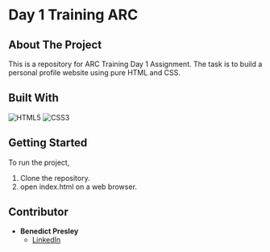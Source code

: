 # Day 1 Training ARC

## About The Project

This is a repository for ARC Training Day 1 Assignment.
The task is to build a personal profile website using pure HTML and CSS.

## Built With

![HTML5](https://img.shields.io/badge/HTML5-E34F26?style=for-the-badge&logo=html5&logoColor=white)
![CSS3](https://img.shields.io/badge/CSS3-1572B6?style=for-the-badge&logo=css3&logoColor=white)

## Getting Started

To run the project,

1. Clone the repository.
2. open index.html on a web browser.

## Contributor

- **Benedict Presley**  
  - [LinkedIn](https://www.linkedin.com/in/benedict-presley-b834ab29a/)
